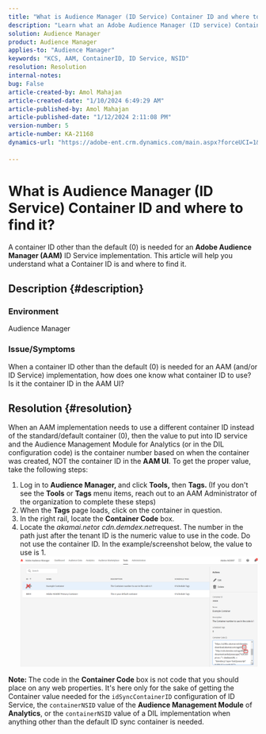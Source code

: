 ```yaml
---
title: "What is Audience Manager (ID Service) Container ID and where to find it?"
description: "Learn what an Adobe Audience Manager (ID service) Container ID is and where to find it. Follow the steps given in this article."
solution: Audience Manager
product: Audience Manager
applies-to: "Audience Manager"
keywords: "KCS, AAM, ContainerID, ID Service, NSID"
resolution: Resolution
internal-notes: 
bug: False
article-created-by: Amol Mahajan
article-created-date: "1/10/2024 6:49:29 AM"
article-published-by: Amol Mahajan
article-published-date: "1/12/2024 2:11:08 PM"
version-number: 5
article-number: KA-21168
dynamics-url: "https://adobe-ent.crm.dynamics.com/main.aspx?forceUCI=1&pagetype=entityrecord&etn=knowledgearticle&id=b1703163-84af-ee11-a569-6045bd006b3d"

---
```

# What is Audience Manager (ID Service) Container ID and where to find it?


A container ID other than the default (0) is needed for an <b>Adobe Audience Manager (AAM)</b> ID Service implementation. This article will help you understand what a Container ID is and where to find it.

## Description {#description}


### <b>Environment</b>

Audience Manager



### <b>Issue/Symptoms</b>

When a container ID other than the default (0) is needed for an AAM (and/or ID Service) implementation, how does one know what container ID to use? Is it the container ID in the AAM UI?


## Resolution {#resolution}


When an AAM implementation needs to use a different container ID instead of the standard/default container (0), then the value to put into ID service and the Audience Management Module for Analytics (or in the DIL configuration code) is the container number based on when the container was created, NOT the container ID in the <b>AAM UI</b>. To get the proper value, take the following steps:

1. Log in to <b>Audience Manager, </b>and click <b>Tools,</b> then <b>Tags. </b>(If you don't see the <b>Tools</b> or <b>Tags</b> menu items, reach out to an AAM Administrator of the organization to complete these steps)
2. When the <b>Tags</b> page loads, click on the container in question.
3. In the right rail, locate the <b>Container Code</b> box.
4. Locate the *akamai.net*or *cdn.demdex.net*request. The number in the path just after the tenant ID is the numeric value to use in the code. Do not use the container ID. In the example/screenshot below, the value to use is 1.    ![](assets/4768ad75-347c-ed11-81ac-6045bd006a22.png)


<b>Note: </b>The code in the <b>Container Code</b> box is not code that you should place on any web properties. It's here only for the sake of getting the Container value needed for the `idSyncContainerID` configuration of ID Service, the `containerNSID` value of the <b>Audience Management Module</b> of <b>Analytics</b>, or the `containerNSID` value of a DIL implementation when anything other than the default ID sync container is needed.

<b> </b>
